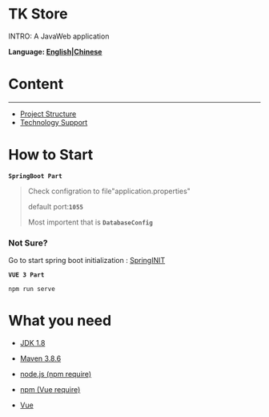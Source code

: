 # TK Store
INTRO: A JavaWeb application

**Language: [English]()|[Chinese](Readme-zh-cn)**

# Content
---
- [Project Structure]()
- [Technology Support](th.md)

# How to Start

**`SpringBoot Part`** 

> Check configration to file"application.properties"
>
> default port:**`1055`**
>
> Most importent that is **`DatabaseConfig`**

### Not Sure?

Go to start spring boot initialization : [SpringINIT](https://start.spring.io)

**`VUE 3 Part`**

```shell
npm run serve
```

# What you need

- [JDK 1.8]()
- [Maven 3.8.6]()

- [node.js (npm require)](https://nodejs.org/zh-cn/)
- [npm (Vue require)]()
- [Vue](https://vuejs.org/)

